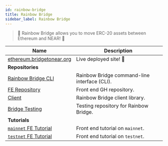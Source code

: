 ```yaml
---
id: rainbow-bridge
title: Rainbow Bridge
sidebar_label: Rainbow Bridge
---
```


> 🌈 Rainbow Bridge allows you to move ERC-20 assets between Ethereum and NEAR! 🌈

| Name                                                                       | Description                                  |
| -------------------------------------------------------------------------- | -------------------------------------------- |
| [ethereum.bridgetonear.org](https://ethereum.bridgetonear.org/)            | Live deployed site! 🌈                       |
| **Repositories**                                                           |                                              |
| [Rainbow Bridge CLI](https://github.com/aurora-is-near/rainbow-bridge)     | Rainbow Bridge command-line interface (CLI). |
| [FE Repository](https://github.com/aurora-is-near/rainbow-bridge-frontend) | Front end GH repository.                     |
| [Client](https://github.com/aurora-is-near/rainbow-bridge-client)          | Rainbow Bridge client library.               |
| [Bridge Testing](https://github.com/djsatok/bridge-testing)                | Testing repository for Rainbow Bridge.       |
| **Tutorials**                                                              |                                              |
| [`mainnet` FE Tutorial](/docs/tutorials/rainbow-bridge-frontend-mainnet)   | Front end tutorial on `mainnet`.             |
| [`testnet` FE Tutorial](/docs/tutorials/rainbow-bridge-frontend-testnet)   | Front end tutorial on `testnet`.             |
